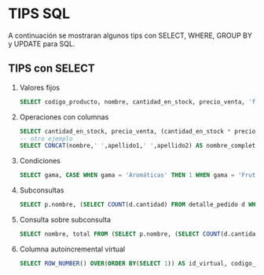 # TIPS SQL

A continuación se mostraran algunos tips con SELECT, WHERE, GROUP BY y UPDATE para SQL.

## TIPS con SELECT

1. Valores fijos

    ```sql
    SELECT codigo_producto, nombre, cantidad_en_stock, precio_venta, 'físico' AS clase_producto FROM producto LIMIT 50;
    ```

2. Operaciones con columnas

    ```sql
    SELECT cantidad_en_stock, precio_venta, (cantidad_en_stock * precio_venta) AS precio_total_por_producto FROM producto LIMIT 38;
    -- otro ejemplo
    SELECT CONCAT(nombre,' ',apellido1,' ',apellido2) AS nombre_completo FROM empleado;
    ```

3. Condiciones

    ```sql
    SELECT gama, CASE WHEN gama = 'Aromáticas' THEN 1 WHEN gama = 'Frutales' THEN 2 WHEN gama = 'Herbaceas' THEN 3 WHEN gama = 'Ornamentales' THEN 4 ELSE 5 END AS codigo_gama FROM gama_producto;
    ```

4. Subconsultas

    ```sql
    SELECT p.nombre, (SELECT COUNT(d.cantidad) FROM detalle_pedido d WHERE d.codigo_producto = p.codigo_producto) AS total FROM producto p HAVING total > 5;
    ```

5. Consulta sobre subconsulta

    ```sql
    SELECT nombre, total FROM (SELECT p.nombre, (SELECT COUNT(d.cantidad) FROM detalle_pedido d WHERE d.codigo_producto = p.codigo_producto) AS total FROM producto p HAVING total > 5) AS otra_tabla WHERE total = 7;
    ```

6. Columna autoincremental virtual

    ```sql
    SELECT ROW_NUMBER() OVER(ORDER BY(SELECT 1)) AS id_virtual, codigo_oficina, pais FROM oficina ORDER BY pais DESC;
    ```
